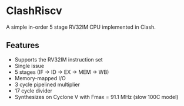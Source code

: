 <!-- omit in toc -->
# ClashRiscv

A simple in-order 5 stage RV32IM CPU implemented in Clash.

## Features

- Supports the RV32IM instruction set
- Single issue
- 5 stages (IF -> ID -> EX -> MEM -> WB)
- Memory-mapped I/O
- 3 cycle pipelined multiplier
- 17 cycle divider
- Synthesizes on Cyclone V with Fmax = 91.1 MHz (slow 100C model)

